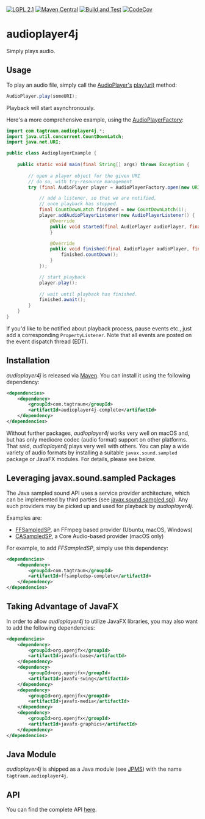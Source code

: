 [![LGPL 2.1](https://img.shields.io/badge/License-LGPL_2.1-blue.svg)](https://www.gnu.org/licenses/old-licenses/lgpl-2.1.html)
[![Maven Central](https://maven-badges.herokuapp.com/maven-central/com.tagtraum/audioplayer4j/badge.svg)](https://maven-badges.herokuapp.com/maven-central/com.tagtraum/audioplayer4j)
[![Build and Test](https://github.com/hendriks73/audioplayer4j/workflows/Build%20and%20Test/badge.svg)](https://github.com/hendriks73/audioplayer4j/actions)
[![CodeCov](https://codecov.io/gh/hendriks73/audioplayer4j/branch/main/graph/badge.svg?token=IBVAHZW5DZ)](https://codecov.io/gh/hendriks73/audioplayer4j/branch/main)


# audioplayer4j

Simply plays audio.
                

## Usage

To play an audio file, simply call the
[AudioPlayer's](https://hendriks73.github.io/audioplayer4j/tagtraum.audioplayer4j/com/tagtraum/audioplayer4j/AudioPlayer.html)
[play(uri)](https://hendriks73.github.io/audioplayer4j/tagtraum.audioplayer4j/com/tagtraum/audioplayer4j/AudioPlayer.html#play(java.net.URI))
method:

```java
AudioPlayer.play(someURI);
```

Playback will start asynchronously.

Here's a more comprehensive example, using the
[AudioPlayerFactory](https://hendriks73.github.io/audioplayer4j/tagtraum.audioplayer4j/com/tagtraum/audioplayer4j/AudioPlayerFactory.html):

```java
import com.tagtraum.audioplayer4j.*;
import java.util.concurrent.CountDownLatch;
import java.net.URI;

public class AudioplayerExample {
    
    public static void main(final String[] args) throws Exception {
        
        // open a player object for the given URI
        // do so, with try-resource management        
        try (final AudioPlayer player = AudioPlayerFactory.open(new URI(args[0]))) {

            // add a listener, so that we are notified,
            // once playback has stopped.            
            final CountDownLatch finished = new CountDownLatch(1);
            player.addAudioPlayerListener(new AudioPlayerListener() {
                @Override
                public void started(final AudioPlayer audioPlayer, final URI uri) {
                }

                @Override
                public void finished(final AudioPlayer audioPlayer, final URI uri) {
                    finished.countDown();
                }
            });

            // start playback        
            player.play();
            
            // wait until playback has finished.        
            finished.await();
        }
    }
}
```

If you'd like to be notified about playback process, pause events etc.,
just add a corresponding `PropertyListener`. Note that all events are
posted on the event dispatch thread (EDT).


## Installation

*audioplayer4j* is released via [Maven](https://maven.apache.org).
You can install it using the following dependency:

```xml
<dependencies>
    <dependency>
        <groupId>com.tagtraum</groupId>
        <artifactId>audioplayer4j-complete</artifactId>
    </dependency>
</dependencies>
```

Without further packages, *audioplayer4j* works very well on macOS and,
but has only mediocre codec (audio format) support on other platforms.
That said, *audioplayer4j* plays very well with others. You can
play a wide variety of audio formats by installing a suitable
`javax.sound.sampled` package or JavaFX modules.
For details, please see below.

## Leveraging javax.sound.sampled Packages 
                                     
The Java sampled sound API uses a service provider architecture, which can be implemented
by third parties (see [javax.sound.sampled.spi](https://docs.oracle.com/en/java/javase/17/docs/api/java.desktop/javax/sound/sampled/spi/package-summary.html)).
Any such providers may be picked up and used for playback by *audioplayer4j*.

Examples are:

- [FFSampledSP](https://github.com/hendriks73/ffsampledsp), an FFmpeg based provider (Ubuntu, macOS, Windows)
- [CASampledSP](https://github.com/hendriks73/casampledsp), a Core Audio-based provider (macOS only)

For example, to add *FFSampledSP*, simply use this dependency:

```xml
<dependencies>
    <dependency>
        <groupId>com.tagtraum</groupId>
        <artifactId>ffsampledsp-complete</artifactId>
    </dependency>
</dependencies>
```

## Taking Advantage of JavaFX

In order to allow *audioplayer4j* to utilize JavaFX libraries,
you may also want to add the following dependencies:

```xml
<dependencies>
    <dependency>
        <groupId>org.openjfx</groupId>
        <artifactId>javafx-base</artifactId>
    </dependency>
    <dependency>
        <groupId>org.openjfx</groupId>
        <artifactId>javafx-swing</artifactId>
    </dependency>
    <dependency>
        <groupId>org.openjfx</groupId>
        <artifactId>javafx-media</artifactId>
    </dependency>
    <dependency>
        <groupId>org.openjfx</groupId>
        <artifactId>javafx-graphics</artifactId>
    </dependency>
</dependencies>
```

## Java Module

*audioplayer4j* is shipped as a Java module
(see [JPMS](https://en.wikipedia.org/wiki/Java_Platform_Module_System))
with the name `tagtraum.audioplayer4j`.


## API

You can find the complete API [here](https://hendriks73.github.io/audioplayer4j/).
                       
